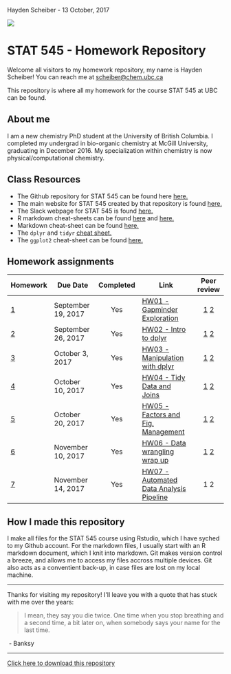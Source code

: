 Hayden Scheiber -
13 October, 2017

![](20160729_133912.jpg)

STAT 545 - Homework Repository
==============================

Welcome all visitors to my homework repository, my name is Hayden Scheiber! You can reach me at <scheiber@chem.ubc.ca>

This repository is where all my homework for the course STAT 545 at UBC can be found.

About me
--------

I am a new chemistry PhD student at the University of British Columbia. I completed my undergrad in bio-organic chemistry at McGill University, graduating in December 2016. My specialization within chemistry is now physical/computational chemistry.

Class Resources
---------------

-   The Github repository for STAT 545 can be found here [here.](https://github.com/STAT545-UBC/STAT545-UBC.github.io.git "STAT 545 Respoitory")
-   The main website for STAT 545 created by that repository is found [here.](http://stat545.com/ "STAT 545 Main Webpage")
-   The Slack webpage for STAT 545 is found [here.](https://stat545-2017.slack.com "STAT 545 Slack Webpage")
-   R markdown cheat-sheets can be found [here](https://www.rstudio.com/wp-content/uploads/2015/02/rmarkdown-cheatsheet.pdf "Cheat-sheet 1") and [here.](https://www.rstudio.com/wp-content/uploads/2016/03/rmarkdown-cheatsheet-2.0.pdf "Cheat sheet 2")
-   Markdown cheat-sheet can be found [here.](https://github.com/adam-p/markdown-here/wiki/Markdown-Cheatsheet "Markdown Cheat-sheet")
-   The `dplyr` and `tidyr` [cheat sheet.](https://www.rstudio.com/wp-content/uploads/2015/02/data-wrangling-cheatsheet.pdf "dylyr & tidyr Cheat-sheet")
-   The `ggplot2` cheat-sheet can be found [here.](https://www.rstudio.com/wp-content/uploads/2015/03/ggplot2-cheatsheet.pdf "ggplot2 Cheat-sheet")

Homework assignments
--------------------

| Homework                                                          | Due Date           | Completed | Link                                 |                                                                     Peer review                                                                    |
|-------------------------------------------------------------------|--------------------|:---------:|--------------------------------------|:--------------------------------------------------------------------------------------------------------------------------------------------------:|
| [1](http://stat545.com/hw01_edit-README.html)                     | September 19, 2017 |    Yes    | [HW01 - Gapminder Exploration](/hw01_Gapminder_Exploration/README.md "Homework 1") |                 [1](https://github.com/Maria815/STAT545-hw01-guo-maria) [2](https://github.com/sepkamal/STAT545-hw01-kamal-sepehr)                 |
| [2](http://stat545.com/hw02_explore-gapminder-dplyr.html)         | September 26, 2017 |    Yes    | [HW02 - Intro to dplyr](/hw02_Intro_to_dylyr/README.md "Homework 2") | [1](https://github.com/auduman/stat545-hw-uduman-aisha/tree/master/hw02) [2](https://github.com/qiaoyuet/STAT545-hw-Tang-Qiaoyue/tree/master/hw02) |
| [3](http://stat545.com/hw03_dplyr-and-more-ggplot2.html)          | October 3, 2017    |    Yes    | [HW03 - Manipulation with dplyr](/hw03_Manipulation_with_dplyr/README.md "Homework 3") |             [1](https://github.com/navysealtf9k/STAT545-hw-Farouk-Abdullah) [2](https://github.com/SonjaS1/STAT545-hw-surjanovic-sonja)            |
| [4](http://stat545.com/hw04_tidy-data-joins.html)                 | October 10, 2017   |    Yes    | [HW04 - Tidy Data and Joins](/hw04_Tidyr_and_Joins/README.md "Homework 4") |              [1](https://github.com/mlawre01/STAT545-hw-lawrence-mackenzie) [2](https://github.com/burkeprw/STAT545-hw-burke-patrick)              |
| [5](http://stat545.com/hw05_factor-figure-boss-repo-hygiene.html) | October 20, 2017   |    Yes    | [HW05 - Factors and Fig. Management](/hw05_Factor_Figure_Management/README.md "Homework 5") | [1](https://github.com/mlawre01/STAT545-hw-lawrence-mackenzie) [2](https://github.com/heathersummers/STAT545-hw-Summers-Heather)                                
| [6](http://stat545.com/hw06_data-wrangling-conclusion.html)       | November 10, 2017   |   Yes     | [HW06 - Data wrangling wrap up](/hw06_Data_Wrangling_Wrapup/README.md "Homework 6") | [1](https://github.com/jmurthy12/STAT545-hw-murthy-janani) [2](https://github.com/vmichalowski/STAT545-hw-Michalowski-Victoria)                                          |
| [7](http://stat545.com/hw07_automation.html)       | November 14, 2017   |   Yes     | [HW07 - Automated Data Analysis Pipeline](/hw07_Data_Analysis_Pipeline/README.md "Homework 7") | 1  2                                          |

How I made this repository
--------------------------

I make all files for the STAT 545 course using Rstudio, which I have syched to my Github account. For the markdown files, I usually start with an R markdown document, which I knit into markdown. Git makes version control a breeze, and allows me to access my files accross multiple devices. Git also acts as a conventient back-up, in case files are lost on my local machine.

------------------------------------------------------------------------

Thanks for visiting my repository! I'll leave you with a quote that has stuck with me over the years:

> I mean, they say you die twice. One time when you stop breathing and a second time, a bit later on, when somebody says your name for the last time.

 - Banksy

------------------------------------------------------------------------

[Click here to download this repository](https://github.com/HScheiber/STAT545-hw-Scheiber-Hayden/archive/master.zip "Download")
